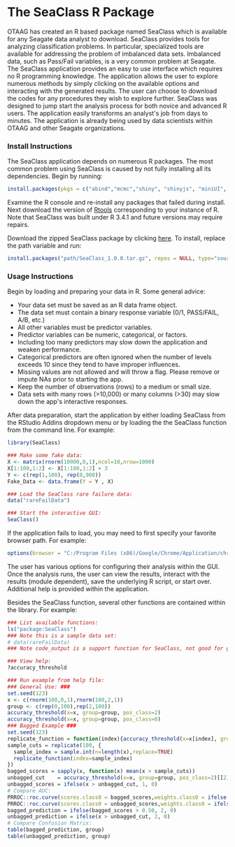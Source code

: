 
The SeaClass R Package
==================

OTAAG has created an R based package named SeaClass which is available for any Seagate data analyst to download. SeaClass provides tools for analyzing classification problems. In particular, specialized tools are available for addressing the problem of imbalanced data sets. Imbalanced data, such as Pass/Fail variables, is a very common problem at Seagate. The SeaClass application provides an easy to use interface which requires no R programming knowledge. The application allows the user to explore numerous methods by simply clicking on the available options and interacting with the generated results. The user can choose to download the codes for any procedures they wish to explore further. SeaClass was designed to jump start the analysis process for both novice and advanced R users. The application easily transforms an analyst's job from days to minutes. The application is already being used by data scientists within OTAAG and other Seagate organizations.

### Install Instructions
The SeaClass application depends on numerous R packages. The most common problem using SeaClass is caused by not fully installing all its dependencies. Begin by running:
```r
install.packages(pkgs = c("abind","mcmc","shiny", "shinyjs", "miniUI", "V8", "rstudioapi", "class", "DMwR", "DT", "e1071", "ggplot2", "glmnet", "htmltools", "MASS", "PRROC", "randomForest", "robustbase", "rpart", "xgboost", "Zelig"))
```
Examine the R console and re-install any packages that failed during install. Next download the version of <a href="https://cran.r-project.org/bin/windows/Rtools/" target="_blank">Rtools</a> corresponding to your instance of R. Note that SeaClass was built under R 3.4.1 and future versions may require repairs. 

Download the zipped SeaClass package by clicking <a href="http://datascience.seagate.com/files/SeaClass_1.0.0.tar.gz" target="_blank">here</a>. To install, replace the path variable and run:
```r
install.packages("path/SeaClass_1.0.0.tar.gz", repos = NULL, type="source")
```

### Usage Instructions
Begin by loading and preparing your data in R. Some general advice:
  * Your data set must be saved as an R data frame object.
  * The data set must contain a binary response variable (0/1, PASS/FAIL, A/B, etc.)
  * All other variables must be predictor variables. 
  * Predictor variables can be numeric, categorical, or factors.
  * Including too many predictors may slow down the application and weaken performance.
  * Categorical predictors are often ignored when the number of levels exceeds 10 since they tend to have improper influences.
  * Missing values are not allowed and will throw a flag. Please remove or impute NAs prior to starting the app.
  * Keep the number of observations (rows) to a medium or small size. 
  * Data sets with many rows (>10,000) or many columns (>30) may slow down the app's interactive responses. 

After data preparation, start the application by either loading SeaClass from the RStudio Addins dropdown menu or by loading the the SeaClass function from the command line. For example:
```r
library(SeaClass)

### Make some fake data:
X <- matrix(rnorm(10000,0,1),ncol=10,nrow=1000)
X[1:100,1:2] <- X[1:100,1:2] + 3
Y <- c(rep(1,100), rep(0,900))
Fake_Data <- data.frame(Y = Y , X)

### Load the SeaClass rare failure data:
data("rareFailData")

### Start the interactive GUI: 
SeaClass()
```
If the application fails to load, you may need to first specify your favorite browser path. For example:
```r
options(browser = "C:/Program Files (x86)/Google/Chrome/Application/chrome.exe")
```
The user has various options for configuring their analysis within the GUI. Once the analysis runs, the user can view the results, interact with the results (module dependent), save the underlying R script, or start over. Additional help is provided within the application. 

Besides the SeaClass function, several other functions are contained within the library. For example:
```r
### List available functions:
ls("package:SeaClass")
### Note this is a sample data set:
# data(rareFailData)
### Note code_output is a support function for SeaClass, not good for general use. 

### View help:
?accuracy_threshold

### Run example from help file:
### General Use: ###
set.seed(123)
x <- c(rnorm(100,0,1),rnorm(100,2,1))
group <- c(rep(0,100),rep(2,100))
accuracy_threshold(x=x, group=group, pos_class=2)
accuracy_threshold(x=x, group=group, pos_class=0)
### Bagged Example ###
set.seed(123)
replicate_function = function(index){accuracy_threshold(x=x[index], group=group[index], pos_class=2)[[2]]}
sample_cuts = replicate(100, {
  sample_index = sample.int(n=length(x),replace=TRUE)
  replicate_function(index=sample_index)
})
bagged_scores = sapply(x, function(x) mean(x > sample_cuts))
unbagged_cut    = accuracy_threshold(x=x, group=group, pos_class=2)[[2]]
unbagged_scores = ifelse(x > unbagged_cut, 1, 0)
# Compare AUC:
PRROC::roc.curve(scores.class0 = bagged_scores,weights.class0 = ifelse(group==2,1,0))[[2]]
PRROC::roc.curve(scores.class0 = unbagged_scores,weights.class0 = ifelse(group==2,1,0))[[2]]
bagged_prediction = ifelse(bagged_scores > 0.50, 2, 0)
unbagged_prediction = ifelse(x > unbagged_cut, 2, 0)
# Compare Confusion Matrix:
table(bagged_prediction, group)
table(unbagged_prediction, group)
```

